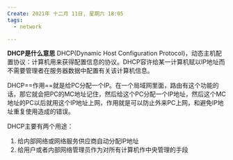 ```yaml
---
Create: 2021年 十二月 11日, 星期六 18:05
tags: 
  - network

---
```

**DHCP是什么意思**
DHCP(Dynamic Host Configuration Protocol)，动态主机配置协议：计算机用来获得配置信息的协议。DHCP容许给某一计算机赋以IP地址而不需要管理者在服务器数据中配置有关该计算机信息。

DHCP==作用==就是给PC分配一个IP。在一个局域网里面，路由有这个功能的话，那它就会把PC的MC地址记住，然后给这个PC分配一个IP地址，然后这个MC地址的PC以后就用这个IP地址上网，作用就是可以防止外来PC上网，和避免IP地址重复使用造成的错误。

DHCP主要有两个用途：
1. 给内部网络或网络服务供应商自动分配IP地址
2. 给用户或者内部网络管理员作为对所有计算机作中央管理的手段


